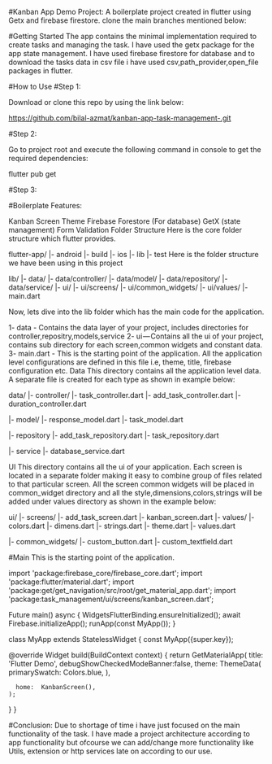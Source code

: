 #Kanban App Demo Project:
A boilerplate project created in flutter using Getx and firebase firestore. clone the main branches mentioned below:

#Getting Started
The app contains the minimal implementation required to create tasks and managing the task. I have used the getx package for the app state management.
I have used firebase firestore for database and to download the tasks data in csv file i have used csv,path_provider,open_file packages in flutter.

#How to Use
#Step 1:

Download or clone this repo by using the link below:

https://github.com/bilal-azmat/kanban-app-task-management-.git

#Step 2:

Go to project root and execute the following command in console to get the required dependencies:

flutter pub get

#Step 3:

#Boilerplate Features:

Kanban Screen
Theme
Firebase Forestore (For database)
GetX (state management)
Form Validation
Folder Structure
Here is the core folder structure which flutter provides.

flutter-app/
|- android
|- build
|- ios
|- lib
|- test
Here is the folder structure we have been using in this project

lib/
|- data/
|- data/controller/
|- data/model/
|- data/repository/
|- data/service/
|- ui/
|- ui/screens/
|- ui/common_widgets/
|- ui/values/
|- main.dart

Now, lets dive into the lib folder which has the main code for the application.

1- data - Contains the data layer of your project, includes directories for controller,repositry,models,service
2- ui — Contains all the ui of your project, contains sub directory for each screen,common widgets and constant data.
3- main.dart - This is the starting point of the application. All the application level configurations are defined in this file i.e, theme, title, firebase configuration etc.
Data
This directory contains all the application level data. A separate file is created for each type as shown in example below:


data/
|- controller/
|- task_controller.dart
|- add_task_controller.dart
|- duration_controller.dart

|- model/
|- response_model.dart
|- task_model.dart


|- repository
|- add_task_repository.dart
|- task_repository.dart

|- service
|- database_service.dart


UI
This directory contains all the ui of your application. Each screen is located in a separate folder making it easy to combine group of files related to that particular screen. All the screen common widgets will be placed in common_widget directory and all the style,dimensions,colors,strings will be added under values directory as shown in the example below:

ui/
|- screens/
|- add_task_screen.dart
|- kanban_screen.dart
|- values/
|- colors.dart
|- dimens.dart
|- strings.dart
|- theme.dart
|- values.dart

|- common_widgets/
|- custom_button.dart
|- custom_textfield.dart


#Main
This is the starting point of the application.

import 'package:firebase_core/firebase_core.dart';
import 'package:flutter/material.dart';
import 'package:get/get_navigation/src/root/get_material_app.dart';
import 'package:task_management/ui/screens/kanban_screen.dart';

Future<void> main() async {
WidgetsFlutterBinding.ensureInitialized();
await Firebase.initializeApp();
runApp(const MyApp());
}

class MyApp extends StatelessWidget {
const MyApp({super.key});

@override
Widget build(BuildContext context) {
return GetMaterialApp(
title: 'Flutter Demo',
debugShowCheckedModeBanner:false,
theme: ThemeData(
primarySwatch: Colors.blue,
),

      home:  KanbanScreen(),
    );
}
}


#Conclusion:
Due to shortage of time i have just focused on the main functionality of the task. I have made a project architecture according to app functionality but ofcourse we can add/change more functionality like Utils, extension or http services late on according to our use.  

